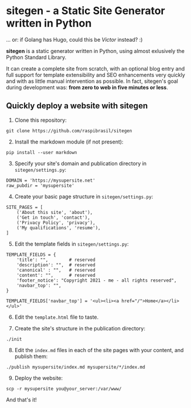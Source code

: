 # sitegen - a Static Site Generator written in Python

... or: if Golang has Hugo, could this be *Victor* instead? :)

**sitegen** is a static generator written in Python, using almost exlusively the Python Standard Library. 

It can create a complete site from scratch, with an optional blog entry and full support for template extensibility and SEO enhancements very quickly and with as little manual intervention as possible. In fact, sitegen's goal during development was: **from zero to web in five minutes or less**.

## Quickly deploy a website with sitegen

1. Clone this repository:

```
git clone https://github.com/raspibrasil/sitegen
```

2. Install the markdown module (if not present):

```
pip install --user markdown
```

3. Specify your site's domain and publication directory in `sitegen/settings.py`:

```
DOMAIN = 'https://mysupersite.net'
raw_pubdir = 'mysupersite'
```

4. Create your basic page structure in `sitegen/settings.py`:

```
SITE_PAGES = [
    ('About this site', 'about'),
    ('Get in touch', 'contact'),
    ('Privacy Policy', 'privacy'),
    ('My qualifications', 'resume'),
]
```

5. Edit the template fields in `sitegen/settings.py`:

```
TEMPLATE_FIELDS = {
    'title': "",        # reserved
    'description': "",  # reserved
    'canonical' : "",   # reserved
    'content': "",      # reserved
    'footer_notice': "Copyright 2021 - me - all rights reserved",
    'navbar_top': "",
}

TEMPLATE_FIELDS['navbar_top'] = '<ul><li><a href="/">Home</a></li></ul>'
```

6. Edit the `template.html` file to taste.

7. Create the site's structure in the publication directory:

```
./init
```

8. Edit the `index.md` files in each of the site pages with your content, and publish them:

```
./publish mysupersite/index.md mysupersite/*/index.md
```

9. Deploy the website:

```
scp -r mysupersite you@your_server:/var/www/
```

And that's it!
